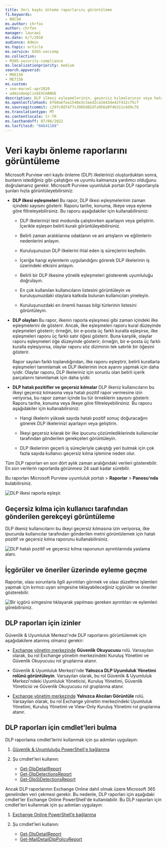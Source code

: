 ```yaml
---
title: Veri kaybı önleme raporlarını görüntüleme
f1.keywords:
- NOCSH
ms.author: chrfox
author: chrfox
manager: laurawi
ms.date: 6/7/2018
audience: Admin
ms.topic: article
ms.service: O365-seccomp
ms.collection:
- M365-security-compliance
ms.localizationpriority: medium
search.appverid:
- MOE150
- MET150
ms.custom:
- seo-marvel-apr2020
- admindeeplinkEXCHANGE
description: DLP ilkesi eşleşmelerinin, geçersiz kılmalarının veya hatalı pozitiflerin sayısını görüntülemek ve zaman içinde eğilimin artıp artmadığını görmek için Office 365'daki DLP raporlarını kullanın.
ms.openlocfilehash: 6f60aefaa1548e3c3aed2ca1643de42f412cf5cf
ms.sourcegitcommit: c29fc9d7477c3985d02d7a956a9f4b311c4d9c76
ms.translationtype: MT
ms.contentlocale: tr-TR
ms.lasthandoff: 07/06/2022
ms.locfileid: "66641108"
---
```

# <a name="view-the-reports-for-data-loss-prevention"></a>Veri kaybı önleme raporlarını görüntüleme

Microsoft Purview veri kaybı önleme (DLP) ilkelerinizi oluşturduktan sonra, bunların istediğiniz gibi çalıştığını ve uyumlu kalmanıza yardımcı olduğunu doğrulamanız gerekir. Microsoft Purview uyumluluk portalı DLP raporlarıyla şunları hızla görüntüleyebilirsiniz:

- **DLP ilkesi eşleşmeleri** Bu rapor, DLP ilkesi eşleşmelerinin zaman içindeki sayısını gösterir. Raporu tarihe, konuma, ilkeye veya eyleme göre filtreleyebilirsiniz. Bu raporu aşağıdakiler için kullanabilirsiniz:

  - DLP ilkelerinizi test modunda çalıştırırken ayarlayın veya geliştirin. İçerikle eşleşen belirli kuralı görüntüleyebilirsiniz.

  - Belirli zaman aralıklarına odaklanın ve ani artışların ve eğilimlerin nedenlerini anlayın.

  - Kuruluşunuzun DLP ilkelerini ihlal eden iş süreçlerini keşfedin.

  - İçeriğe hangi eylemlerin uygulandığını görerek DLP ilkelerinin iş üzerindeki etkisini anlayın.

  - Belirli bir DLP ilkesine yönelik eşleşmeleri göstererek uyumluluğu doğrulayın.

  - En çok kullanılan kullanıcıların listesini görüntüleyin ve kuruluşunuzdaki olaylara katkıda bulunan kullanıcıları yineleyin.

  - Kuruluşunuzdaki en önemli hassas bilgi türlerinin listesini görüntüleyin.

- **DLP olayları** Bu rapor, ilkenin raporla eşleşmesi gibi zaman içindeki ilke eşleşmelerini de gösterir. Ancak, ilke eşleşmeleri raporu kural düzeyinde eşleşmeleri gösterir; örneğin, bir e-posta üç farklı kuralla eşleşirse, ilke eşleşmeleri raporu üç farklı satır öğesi gösterir. Buna karşılık, olaylar raporu eşleşmeleri öğe düzeyinde gösterir; örneğin, bir e-posta üç farklı kuralla eşleşiyorsa, olaylar raporu söz diziminin tek satırlık bir öğesini gösterir.

  Rapor sayıları farklı toplandığından, ilke raporu eşleştirir, belirli kurallarla eşleşmeleri tanımlamak ve DLP ilkelerinin ince ayarını yapmak için daha iyidir. Olaylar raporu, DLP ilkeleriniz için sorunlu olan belirli içerik parçalarını tanımlamak için daha iyidir.

- **DLP hatalı pozitifler ve geçersiz kılmalar** DLP ilkeniz kullanıcıların bu ilkeyi geçersiz kılmasına veya hatalı pozitif rapor vermesine izin veriyorsa, bu rapor zaman içinde bu tür örneklerin sayısını gösterir. Raporu tarihe, konuma veya ilkeye göre filtreleyebilirsiniz. Bu raporu aşağıdakiler için kullanabilirsiniz:

  - Hangi ilkelerin yüksek sayıda hatalı pozitif sonuç doğuracağını görerek DLP ilkelerinizi ayarlayın veya geliştirin.

  - İlkeyi geçersiz kılarak bir ilke ipucunu çözümlediklerinde kullanıcılar tarafından gönderilen gerekçeleri görüntüleyin.

  - DLP ilkelerinin geçerli iş süreçleriyle çakıştığı yeri bulmak için çok fazla sayıda kullanıcı geçersiz kılma işlemine neden olur.

Tüm DLP raporları en son dört aylık zaman aralığındaki verileri gösterebilir. En son verilerin raporlarda görünmesi 24 saat kadar sürebilir.

Bu raporları Microsoft Purview uyumluluk portalı \> **Raporlar** \> **Panosu'nda** bulabilirsiniz.

![DLP ilkesi raporla eşleşir.](../media/117d20c9-d379-403f-ad68-1f5cd6c4e5cf.png)

## <a name="view-the-justification-submitted-by-a-user-for-an-override"></a>Geçersiz kılma için kullanıcı tarafından gönderilen gerekçeyi görüntüleme

DLP ilkeniz kullanıcıların bu ilkeyi geçersiz kılmasına izin veriyorsa, ilke ipucunda kullanıcılar tarafından gönderilen metni görüntülemek için hatalı pozitif ve geçersiz kılma raporunu kullanabilirsiniz.

![DLP hatalı pozitif ve geçersiz kılma raporunun ayrıntılarında yaslama alanı.](../media/e11e3126-026d-4e77-a16d-74a0686d1fa3.png)

## <a name="take-action-on-insights-and-recommendations"></a>İçgörüler ve öneriler üzerinde eyleme geçme

Raporlar, olası sorunlarla ilgili ayrıntıları görmek ve olası düzeltme işlemleri yapmak için kırmızı uyarı simgesine tıklayabileceğiniz içgörüler ve öneriler gösterebilir.

![Bir içgörü simgesine tıklayarak yapılması gereken ayrıntıları ve eylemleri görebilirsiniz.](../media/51782036-7299-4960-8175-75c2b1637159.png)

## <a name="permissions-for-dlp-reports"></a>DLP raporları için izinler

Güvenlik & Uyumluluk Merkezi'nde DLP raporlarını görüntülemek için aşağıdakilere atanmış olmanız gerekir:

- <a href="https://go.microsoft.com/fwlink/p/?linkid=2059104" target="_blank">Exchange yönetim merkezinde</a> **Güvenlik Okuyucusu** rolü. Varsayılan olarak, bu rol Exchange yönetim merkezindeki Kuruluş Yönetimi ve Güvenlik Okuyucusu rol gruplarına atanır.

- Güvenlik & Uyumluluk Merkezi'nde **Yalnızca DLP Uyumluluk Yönetimi rolünü görüntüleyin**. Varsayılan olarak, bu rol Güvenlik & Uyumluluk Merkezi'ndeki Uyumluluk Yöneticisi, Kuruluş Yönetimi, Güvenlik Yöneticisi ve Güvenlik Okuyucusu rol gruplarına atanır.

- <a href="https://go.microsoft.com/fwlink/p/?linkid=2059104" target="_blank">Exchange yönetim merkezinde</a> **Yalnızca Alıcıları Görüntüle** rolü. Varsayılan olarak, bu rol Exchange yönetim merkezindeki Uyumluluk Yönetimi, Kuruluş Yönetimi ve View-Only Kuruluş Yönetimi rol gruplarına atanır.

## <a name="find-the-cmdlets-for-the-dlp-reports"></a>DLP raporları için cmdlet'leri bulma

DLP raporlama cmdlet'lerini kullanmak için şu adımları uygulayın:

1. [Güvenlik & Uyumluluğu PowerShell'e bağlanma](/powershell/exchange/connect-to-scc-powershell)

2. Şu cmdlet'leri kullanın:

   - [Get-DlpDetailReport](/powershell/module/exchange/get-dlpdetailreport)
   - [Get-DlpDetectionsReport](/powershell/module/exchange/get-dlpdetectionsreport)
   - [Get-DlpSiDetectionsReport](/powershell/module/exchange/get-dlpsidetectionsreport)

Ancak DLP raporlarının Exchange Online dahil olmak üzere Microsoft 365 genelinden veri çekmesi gerekir. Bu nedenle, DLP raporları için aşağıdaki cmdlet'ler Exchange Online PowerShell'de kullanılabilir. Bu DLP raporları için cmdlet'leri kullanmak için şu adımları uygulayın:

1. [Exchange Online PowerShell’e bağlanma](/powershell/exchange/connect-to-exchange-online-powershell)

2. Şu cmdlet'leri kullanın:

   - [Get-DlpDetailReport](/powershell/module/exchange/get-dlpdetailreport)
   - [Get-MailDetailDlpPolicyReport](/powershell/module/exchange/get-maildetaildlppolicyreport)
